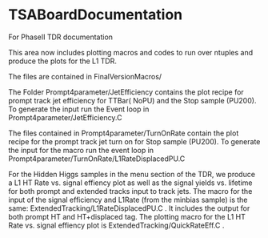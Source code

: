 # TSABoardDocumentation
For PhaseII TDR documentation

This area now includes plotting macros and codes to run over ntuples and produce the plots for the L1 TDR. 

The files are contained in FinalVersionMacros/

The Folder Prompt4parameter/JetEfficiency contains the plot recipe for prompt track jet efficiency for TTBar( NoPU) 
and the Stop sample (PU200). To generate the input run the Event loop in Prompt4parameter/JetEfficiency.C

The files contained in Prompt4parameter/TurnOnRate contain the plot recipe for the prompt track jet turn on for 
Stop sample (PU200). To generate the input for the macro run the event loop in Prompt4parameter/TurnOnRate/L1RateDisplacedPU.C

For the Hidden Higgs samples in the menu section of the TDR, we produce a L1 HT Rate vs. signal effiency plot as well 
as the signal yields vs. lifetime for both prompt and extended tracks input to track jets. The macro for the input of the signal efficiency 
and L1Rate (from the minbias sample) is the same: ExtendedTracking/L1RateDisplacedPU.C . It includes the output for both prompt HT and 
HT+displaced tag. The plotting macro for the L1 HT Rate vs. signal effiency plot is ExtendedTracking/QuickRateEff.C . 

